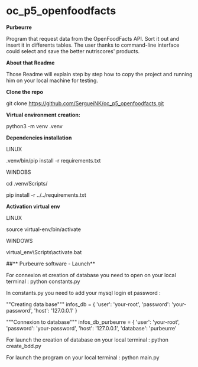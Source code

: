 # oc_p5_openfoodfacts
   **Purbeurre**

Program that request data from the OpenFoodFacts API. Sort it out and insert it in differents tables. 
The user thanks to command-line interface could select and save the better nutriscores' products. 

**About that Readme**  

Those Readme will explain step by step how to copy the project and running him 
on your local machine for testing. 

**Clone the repo** 

git clone https://github.com/SergueiNK/oc_p5_openfoodfacts.git

**Virtual environment creation:**

python3 -m venv .venv

**Dependencies installation**

LINUX

.venv/bin/pip install -r requirements.txt

WINDOBS

cd .venv/Scripts/

pip install -r ../../requirements.txt

**Activation virtual env**

LINUX

source virtual-env/bin/activate

WINDOWS

virtual_env\Scripts\activate.bat

##** Purbeurre software - Launch**

For connexion et creation of database you need 
to open on your local terminal : python constants.py

In constants.py you need to add your mysql login et password : 

""Creating data base"""
infos_db = {
    'user': 'your-root',
    'password': 'your-password',
    'host': '127.0.0.1'
}

"""Connexion to database"""
infos_db_purbeurre = {
    'user': 'your-root',
    'password': 'your-password',
    'host': '127.0.0.1',
    'database': 'purbeurre'

For launch the creation of database on your local terminal : python create_bdd.py

For launch the program on your local terminal : python main.py